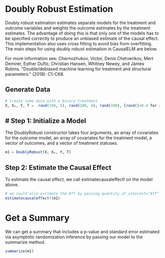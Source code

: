 # Doubly Robust Estimation
Doubly robust estimation estimates separate models for the treatment and outcome variables 
and weights the outcome estimates by the treatment estimates. The advantage of doing this is
that only one of the models has to be specified correctly to produce an unbiased estimate of 
the causal effect. This implementation also uses cross fitting to avoid bias from 
overfitting. The main steps for using doubly robust estimation in CausalELM are below.

For more information see:
    Chernozhukov, Victor, Denis Chetverikov, Mert Demirer, Esther Duflo, Christian Hansen, 
    Whitney Newey, and James Robins. "Double/debiased machine learning for treatment and 
    structural parameters." (2018): C1-C68.

## Generate Data
```julia
# Create some data with a binary treatment
X, Xₚ, Y, T =  rand(100, 5), rand(100, 4), rand(100), [rand()<0.4 for i in 1:100]
```

## # Step 1: Initialize a Model
The DoublyRobust constructor takes four arguments, an array of covariates for the outcome 
model, an array of covariates for the treatment model, a vector of outcomes, and a vector of 
treatment statuses.
```julia
m1 = DoublyRobust(X, Xₚ, Y, T)
```

## Step 2: Estimate the Causal Effect
To estimate the causal effect, we call estimatecausaleffect! on the model above.
```julia
# we could also estimate the ATT by passing quantity_of_interest="ATT"
estimatecausaleffect!(m1)
```

# Get a Summary
We can get a summary that includes a p-value and standard error estimated via asymptotic 
randomization inference by passing our model to the summarize method.
```julia
summarize(m1)
```